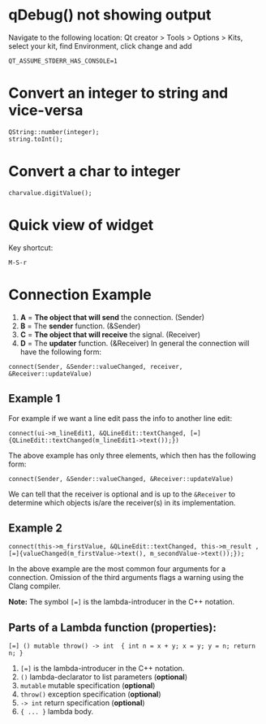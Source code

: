 # qDebug() not showing output
Navigate to the following location:
Qt creator > Tools > Options > Kits, select your kit, find Environment, click change and add
```console
QT_ASSUME_STDERR_HAS_CONSOLE=1
```

# Convert an integer to string and vice-versa
```console
QString::number(integer);  
string.toInt();
```

# Convert a char to integer
```console
charvalue.digitValue();
```

# Quick view of widget
Key shortcut:
```console
M-S-r
```

# Connection Example
1. __A__ = **The object that will send** the connection. (Sender)
2. __B__ = The **sender** function. (&Sender)
3. __C__ = **The object that will receive** the signal. (Receiver)
4. __D__ = The **updater** function. (&Receiver)
In general the connection will have the following form:
```console
connect(Sender, &Sender::valueChanged, receiver, &Receiver::updateValue)
```

## Example 1
For example if we want a line edit pass the info to another line edit:
```console
connect(ui->m_lineEdit1, &QLineEdit::textChanged, [=]{QLineEdit::textChanged(m_lineEdit1->text());})
```
The above example has only three elements, which then has the following form:
```connect
connect(Sender, &Sender::valueChanged, &Receiver::updateValue)
```
We can tell that the receiver is optional and is up to the `&Receiver` to determine
which objects is/are the receiver(s) in its implementation.

## Example 2
```console
connect(this->m_firstValue, &QLineEdit::textChanged, this->m_result ,[=]{valueChanged(m_firstValue->text(), m_secondValue->text());});
```
In the above example are the most common four arguments for a connection. Omission of the third arguments flags a warning using
the Clang compiler.

**Note:** The symbol `[=]` is the lambda-introducer in the C++ notation.

## Parts of a Lambda function (properties):

`[=] () mutable throw() -> int 
{
  int n = x + y;
  x = y; y = n;
  return n;
}`

1. `[=]` is the lambda-introducer in the C++ notation.
2. `()` lambda-declarator to list parameters (__optional__)
3. `mutable` mutable specification (__optional__)
4. `throw()` exception specification (__optional__)
5. `-> int` return specification (__optional__)
6. `{ ... }` lambda body.

